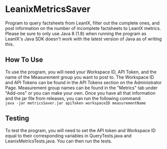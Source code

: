 # LeanixMetricsSaver  
Program to query factsheets from LeanIX, filter out the complete ones, and post information on the number of incomplete factsheets to LeanIX metrics. Please be sure to only use Java 8 (1.8) when running the program as LeanIX's Java SDK doesn't work with the latest version of Java as of writing this.  
## How To Use  
To use the program, you will need your Workspace ID, API Token, and the name of the Measurement group you want to post to. The Workspace ID and API Tokens can be found in the API Tokens section on the Administrator Page. Measurement group names can be found in the "Metrics" tab under "Add-ons" or you can make your own. Once you have all that information and the jar file from releases, you can run the following command:  
`java -jar metricsSaver.jar apiToken workspaceID measurementName`

## Testing  
To test the program, you will need to set the API token and Workspace ID equal to their corresponding variables in QueryTests.java and LeanixMetricsTests.java. You can then run the tests.